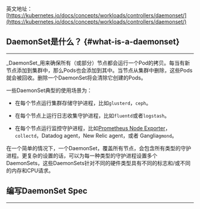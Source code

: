 英文地址：[https://kubernetes.io/docs/concepts/workloads/controllers/daemonset/](https://kubernetes.io/docs/concepts/workloads/controllers/daemonset/)

## DaemonSet是什么？ {#what-is-a-daemonset}

---

_DaemonSet_用来确保所有（或部分）节点都会运行一个Pod的拷贝。每当有新节点添加到集群中，那么Pods也会添加到其中。当节点从集群中删除，这些Pods就会被回收。删除一个DaemonSet将会清除它创建的Pods。

一些DaemonSet典型的使用场景为：

* 在每个节点运行集群存储守护进程，比如`glusterd`，`ceph`。

* 在每个节点上运行日志收集守护进程，比如`fluentd`或者`logstash`。

* 在每个节点运行监控守护进程，比如[Prometheus Node Exporter](https://github.com/prometheus/node_exporter)，`collectd`，Datadog agent，New Relic agent，或者 Ganglia`gmond`。

在一个简单的情况下，一个DaemonSet，覆盖所有节点，会包含所有类型的守护进程。更复杂的设置的话，可以为每一种类型的守护进程设置多个DaemonSets，这些DaemonSets针对不同的硬件类型具有不同的标志和/或不同的内存和CPU请求。

##  编写DaemonSet Spec

---



